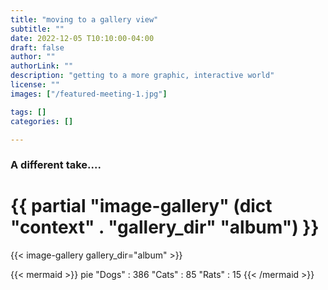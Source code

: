 ```yaml
---
title: "moving to a gallery view"
subtitle: ""
date: 2022-12-05 T10:10:00-04:00
draft: false
author: ""
authorLink: ""
description: "getting to a more graphic, interactive world"
license: ""
images: ["/featured-meeting-1.jpg"]

tags: []
categories: []

---
```


### A different take....
# {{ partial "image-gallery" (dict "context" . "gallery_dir" "album") }}
{{< image-gallery gallery_dir="album" >}}

{{< mermaid >}}
pie
    "Dogs" : 386
    "Cats" : 85
    "Rats" : 15
{{< /mermaid >}}
